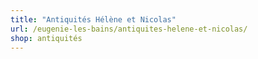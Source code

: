 ```yaml
---
title: "Antiquités Hélène et Nicolas"
url: /eugenie-les-bains/antiquites-helene-et-nicolas/
shop: antiquités
---
```

